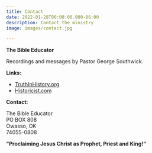 ```yaml
---
title: Contact
date: 2022-01-28T00:00:00.000-06:00
description: Contact the ministry
image: images/contact.jpg

---
```

**The Bible Educator**

Recordings and messages by Pastor George Southwick.

**Links:**

* [TruthInHistory.org](http://www.truthinhistory.org/)
* [Historicist.com](http://www.historicist.com/)

**Contact:**

The Bible Educator  
PO BOX 808  
Owasso, OK  
74055-0808

**"Proclaiming Jesus Christ as Prophet, Priest and King!"**